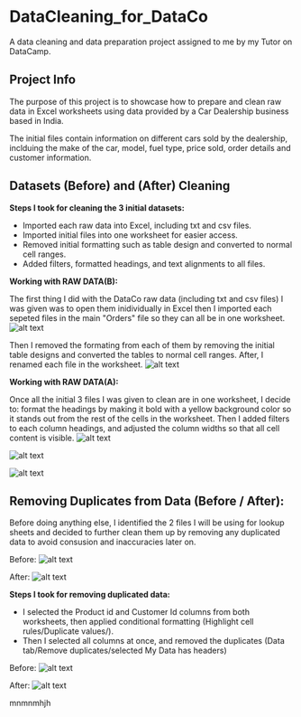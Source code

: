 # DataCleaning_for_DataCo

A data cleaning and data preparation project assigned to me by my Tutor on DataCamp.

## Project Info

The purpose of this project is to showcase how to prepare and clean raw data in Excel worksheets using data provided by a Car Dealership business based in India.

The initial files contain information on different cars sold by the dealership, inclduing the make of the car, model, fuel type, price sold, order details and customer information.

## Datasets (Before) and (After) Cleaning

**Steps I took for cleaning the 3 initial datasets:**

- Imported each raw data into Excel, including txt and csv files.
- Imported initial files into one worksheet for easier access.
- Removed initial formatting such as table design and converted to normal cell ranges.
- Added filters, formatted headings, and text alignments to all files.

**Working with RAW DATA(B):**

The first thing I did with the DataCo raw data (including txt and csv files) I was given was to open them inidividually in Excel then I imported each sepeted files in the main "Orders" file so they can all be in one worksheet.
![alt text](<Images/DataCo Initial file.png>)

Then I removed the formating from each of them by removing the initial table designs and converted the tables to normal cell ranges. After, I renamed each file in the worksheet.
![alt text](<Images/Importing txt file into main worksheet.png>)

**Working with RAW DATA(A):**

Once all the initial 3 files I was given to clean are in one worksheet, I decide to: format the headings by making it bold with a yellow background color so it stands out from the rest of the cells in the worksheet. Then I added filters to each column headings, and adjusted the column widths so that all cell content is visible.
![alt text](<Images/Formatting Imported data - bold headings, yellow cell headings, added filters, column widths for headings.png>)

![alt text](<Images/Orders workbook after formatting.png>)

![alt text](<Images/Product workbook after formatting.png>)

## Removing Duplicates from Data (Before / After):

Before doing anything else, I identified the 2 files I will be using for lookup sheets and decided to further clean them up by removing any duplicated data to avoid consusion and inaccuracies later on.

Before:
![alt text](<Images/Removing duplicates from Products file.png>)

After:
![alt text](<Images/Removing duplicates from Products file-outcome.png>)

**Steps I took for removing duplicated data:**

- I selected the Product id and Customer Id columns from both worksheets, then applied conditional formatting (Highlight cell rules/Duplicate values/).
- Then I selected all columns at once, and removed the duplicates (Data tab/Remove duplicates/selected My Data has headers)

Before:
![alt text](<Images/Removing duplicates from Customers file.png>)

After:
![alt text](<Images/Removing duplicates from Customers file-outcome.png>)

mnmnmhjh
